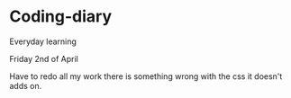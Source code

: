 # Coding-diary
Everyday learning

Friday 2nd of April

Have to redo all my work there is something wrong with the css
it doesn't adds on. 
